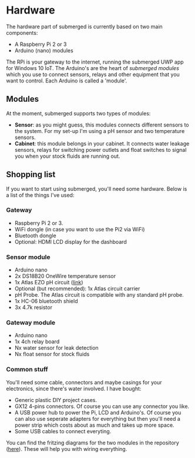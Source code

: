 # Hardware

The hardware part of submerged is currently based on two main components: 

* A Raspberry Pi 2 or 3 
* Arduino (nano) modules

The RPi is your gateway to the internet, running the submerged UWP app for Windows 10 IoT. The Arduino's are the heart of *submerged modules* which you use to connect sensors, relays and other equipment that you want to control. Each Arduino is called a 'module'.

## Modules

At the moment, submerged supports two types of modules: 

* **Sensor**: as you might guess, this modules connects different sensors to the system. For my set-up I'm using a pH sensor and two temperature sensors.
* **Cabinet**: this module belongs in your cabinet. It connects water leakage sensors, relays for switching power outlets and float switches to signal you when your stock fluids are running out.

## Shopping list

If you want to start using submerged, you'll need some hardware. Below is a list of the things I've used: 

### Gateway

* Raspberry Pi 2 or 3.
* WiFi dongle (in case you want to use the Pi2 via WiFi)
* Bluetooth dongle
* Optional: HDMI LCD display for the dashboard

### Sensor module

* Arduino nano
* 2x DS18B20 OneWire temperature sensor
* 1x Atlas EZO pH circuit ([link](https://www.atlas-scientific.com/product_pages/circuits/ezo_ph.html]))
* Optional (but recommended): 1x Atlas circuit carrier
* pH Probe. The Atlas circuit is compatible with any standard pH probe.
* 1x HC-06 bluetooth shield
* 3x 4.7k resistor

### Gateway module

* Arduino nano
* 1x 4ch relay board 
* Nx water sensor for leak detection
* Nx float sensor for stock fluids

### Common stuff

You'll need some cable, connectors and maybe casings for your electronics, since there's water involved. I have bought:

* Generic plastic DIY project cases.
* GX12 4-pins connectors. Of course you can use any connector you like.
* A USB power hub to power the Pi, LCD and Arduino's. Of course you can also use seperate adapters for everything but then you'll need a power strip which costs about as much and takes up more space.
* Some USB cables to connect everyting.

You can find the fritzing diagrams for the two modules in the repository ([here](https://github.com/jsiegmund/submerged/tree/master/src/Fritzing)). These will help you with wiring everything.
